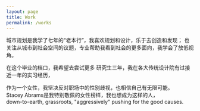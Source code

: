 ```yaml
---
layout: page
title: Work
permalink: /works
---
```


<style>
  pre {
    background-color: white; /* 将背景色设置为白色 */
  }
</style>


城市规划是我学了七年的“老本行”，我喜欢规划和设计，乐于去创造和发现；
也关注从城市到社会空间的议题，专业帮助我看到社会的更多面向，我学会了放低视角。<br>

在这个毕业的档口，我希望去尝试更多
研究生三年，我在各大传统设计院有过接近一年的实习经历，



作为一个女性，我坚决反对职场中的性别歧视，也相信自己有无限可能。<br>
Stacey Abrams是我特别敬佩的女性榜样，我也想成为这样的人，<br>
down-to-earth, grassroots, "aggressively" pushing for the good causes.
